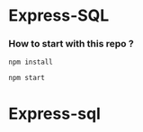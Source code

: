 # Express-SQL

### How to start with this repo ?

```
npm install
```
```
npm start
```
# Express-sql
